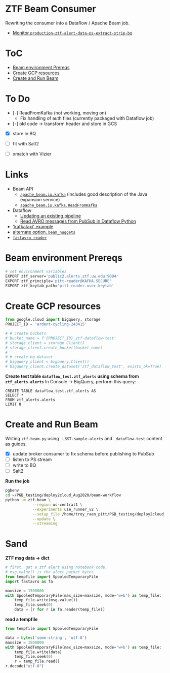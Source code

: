 # ZTF Beam Consumer
Rewriting the consumer into a Dataflow / Apache Beam job.

- [Monitor `production-ztf-alert-data-ps-extract-strip-bq`](https://console.cloud.google.com/dataflow/jobs/us-central1/2020-12-07_12_14_06-12880147207196234384;step=;mainTab=JOB_METRICS?project=ardent-cycling-243415)

# ToC
- [Beam environment Prereqs](#beam-prereqs)
- [Create GCP resources](#gcpsetup)
- [Create and Run Beam](#runbeam)


# To Do
- [-]  ReadFromKafka (not working, moving on)
    - Fix handling of auth files (currently packaged with Dataflow job)
- [-]  old code -> transform header and store in GCS
- [x]  store in BQ
- [ ]  fit with Salt2
- [ ]  xmatch with Vizier


# Links
- Beam API
    - [`apache_beam.io.kafka`](https://github.com/apache/beam/blob/master/sdks/python/apache_beam/io/kafka.py) (includes good description of the Java expansion service)
    - [`apache_beam.io.kafka.ReadFromKafka`](https://beam.apache.org/releases/pydoc/2.24.0/apache_beam.io.kafka.html#apache_beam.io.kafka.ReadFromKafka)
- Dataflow
    - [Updating an existing pipeline](https://cloud.google.com/dataflow/docs/guides/updating-a-pipeline)
    - [Read AVRO messages from PubSub in Dataflow Python](https://stackoverflow.com/questions/61216075/read-avro-messages-from-pubsub-in-dataflow-python)
- ['kafkataxi' example](https://github.com/apache/beam/tree/master/sdks/python/apache_beam/examples/kafkataxi)
- [alternate option, `beam_nuggets`](http://mohaseeb.com/beam-nuggets/beam_nuggets.io.kafkaio.html)
- [`fastavro reader`](https://fastavro.readthedocs.io/en/latest/reader.html)

<a name="beam-prereqs"></a>
# Beam environment Prereqs
<!-- fs -->
```bash
# set environment variables
EXPORT ztf_server='public2.alerts.ztf.uw.edu:9094'
EXPORT ztf_principle='pitt-reader@KAFKA.SECURE'
EXPORT ztf_keytab_path='pitt-reader.user.keytab'


```
<!-- fe Beam environment Prereqs -->


<a name="gcpsetup"></a>
# Create GCP resources
<!-- fs -->
```python
from google.cloud import bigquery, storage
PROJECT_ID = 'ardent-cycling-243415'

# # create buckets
# bucket_name = f'{PROJECT_ID}_ztf-dataflow-test'
# storage_client = storage.Client()
# storage_client.create_bucket(bucket_name)
#
# # create bq dataset
# bigquery_client = bigquery.Client()
# bigquery_client.create_dataset('ztf_dataflow_test', exists_ok=True)

```

__Create test table `dataflow_test.ztf_alerts` using schema from `ztf_alerts.alerts`__
In Console -> BigQuery, perform this query:
```
CREATE TABLE dataflow_test.ztf_alerts AS
SELECT *
FROM ztf_alerts.alerts
LIMIT 0
```
<!-- fe Create GCP resources -->


<a name="runbeam"></a>
# Create and Run Beam
<!-- fs -->
Writing `ztf-beam.py` using `_LSST-sample-alerts` and `_dataflow-test` content as guides.

- [x]  update broker consumer to fix schema before publishing to PubSub
- [ ]  listen to PS stream
- [ ]  write to BQ
- [ ]  Salt2

__Run the job__
```bash
pgbenv
cd ~/PGB_testing/deploy2cloud_Aug2020/beam-workflow
python -m ztf-beam \
            --region us-central1 \
            --experiments use_runner_v2 \
            --setup_file /home/troy_raen_pitt/PGB_testing/deploy2cloud_Aug2020/beam-workflow/setup.py \
            --update \
            --streaming
```


<!-- fe Create and Run Beam -->

# Sand

__ZTF msg data -> dict__
```python
# first, get a ztf alert using notebook code.
# msg.value() is the alert packet bytes
from tempfile import SpooledTemporaryFile
import fastavro as fa

maxsize = 1500000
with SpooledTemporaryFile(max_size=maxsize, mode='w+b') as temp_file:
    temp_file.write(msg.value())
    temp_file.seek(0)
    data = [r for r in fa.reader(temp_file)]
```

__read a tempfile__
```python
from tempfile import SpooledTemporaryFile

data = bytes('some-string', 'utf-8')
maxsize = 1500000
with SpooledTemporaryFile(max_size=maxsize, mode='w+b') as temp_file:
    temp_file.write(data)
    temp_file.seek(0)
    r = temp_file.read()
r.decode("utf-8")
```
